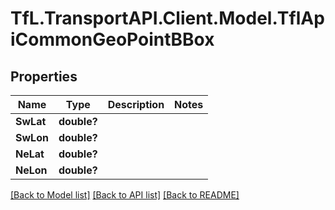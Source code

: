 # TfL.TransportAPI.Client.Model.TflApiCommonGeoPointBBox
## Properties

Name | Type | Description | Notes
------------ | ------------- | ------------- | -------------
**SwLat** | **double?** |  | 
**SwLon** | **double?** |  | 
**NeLat** | **double?** |  | 
**NeLon** | **double?** |  | 

[[Back to Model list]](../../TfL.TransportAPI.Client/docs/README.md#documentation-for-models) [[Back to API list]](../../TfL.TransportAPI.Client/docs/README.md#documentation-for-api-endpoints) [[Back to README]](../../TfL.TransportAPI.Client/docs/README.md)

